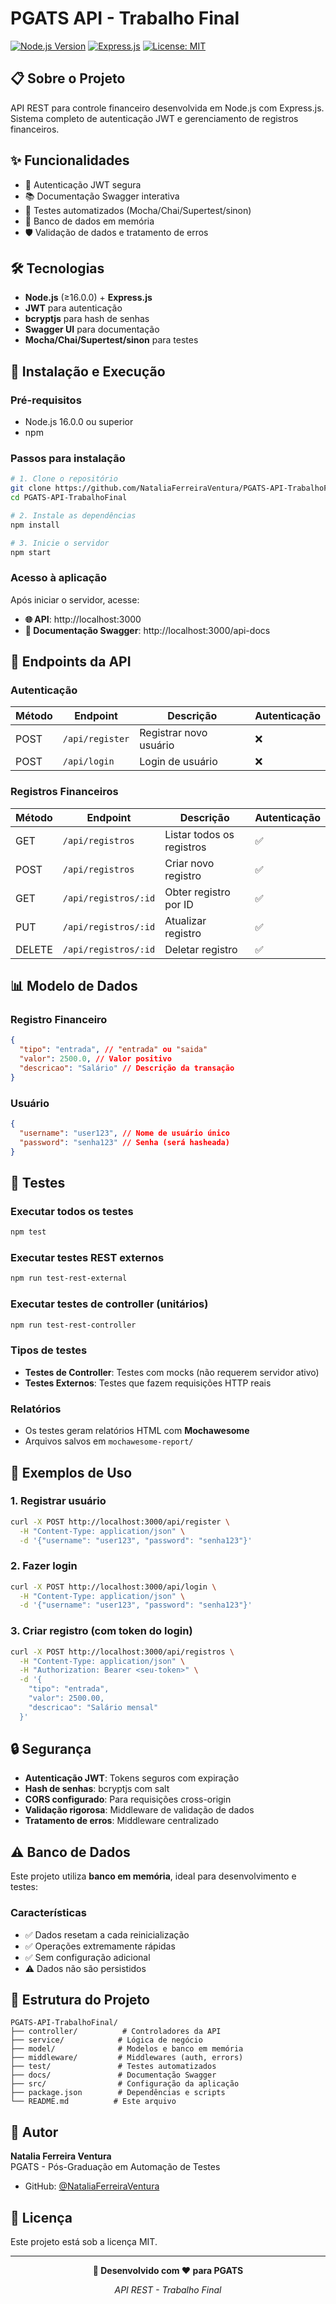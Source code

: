 # PGATS API - Trabalho Final

[![Node.js Version](https://img.shields.io/badge/node-%3E%3D16.0.0-brightgreen)](https://nodejs.org/)
[![Express.js](https://img.shields.io/badge/Express.js-4.18.2-blue)](https://expressjs.com/)
[![License: MIT](https://img.shields.io/badge/License-MIT-yellow.svg)](https://opensource.org/licenses/MIT)

## 📋 Sobre o Projeto

API REST para controle financeiro desenvolvida em Node.js com Express.js. Sistema completo de autenticação JWT e gerenciamento de registros financeiros.

## ✨ Funcionalidades

- 🔐 Autenticação JWT segura
- 📚 Documentação Swagger interativa
- 🧪 Testes automatizados (Mocha/Chai/Supertest/sinon)
- 💾 Banco de dados em memória
- 🛡️ Validação de dados e tratamento de erros

## 🛠️ Tecnologias

- **Node.js** (≥16.0.0) + **Express.js**
- **JWT** para autenticação
- **bcryptjs** para hash de senhas
- **Swagger UI** para documentação
- **Mocha/Chai/Supertest/sinon** para testes

## 🚀 Instalação e Execução

### Pré-requisitos

- Node.js 16.0.0 ou superior
- npm

### Passos para instalação

```bash
# 1. Clone o repositório
git clone https://github.com/NataliaFerreiraVentura/PGATS-API-TrabalhoFinal
cd PGATS-API-TrabalhoFinal

# 2. Instale as dependências
npm install

# 3. Inicie o servidor
npm start
```

### Acesso à aplicação

Após iniciar o servidor, acesse:

- **🌐 API**: http://localhost:3000
- **📖 Documentação Swagger**: http://localhost:3000/api-docs

## 🔌 Endpoints da API

### Autenticação

| Método | Endpoint        | Descrição              | Autenticação |
| ------ | --------------- | ---------------------- | ------------ |
| POST   | `/api/register` | Registrar novo usuário | ❌           |
| POST   | `/api/login`    | Login de usuário       | ❌           |

### Registros Financeiros

| Método | Endpoint             | Descrição                 | Autenticação |
| ------ | -------------------- | ------------------------- | ------------ |
| GET    | `/api/registros`     | Listar todos os registros | ✅           |
| POST   | `/api/registros`     | Criar novo registro       | ✅           |
| GET    | `/api/registros/:id` | Obter registro por ID     | ✅           |
| PUT    | `/api/registros/:id` | Atualizar registro        | ✅           |
| DELETE | `/api/registros/:id` | Deletar registro          | ✅           |

## 📊 Modelo de Dados

### Registro Financeiro

```json
{
  "tipo": "entrada", // "entrada" ou "saida"
  "valor": 2500.0, // Valor positivo
  "descricao": "Salário" // Descrição da transação
}
```

### Usuário

```json
{
  "username": "user123", // Nome de usuário único
  "password": "senha123" // Senha (será hasheada)
}
```

## 🧪 Testes

### Executar todos os testes

```bash
npm test
```

### Executar testes REST externos

```bash
npm run test-rest-external
```

### Executar testes de controller (unitários)

```bash
npm run test-rest-controller
```

### Tipos de testes

- **Testes de Controller**: Testes com mocks (não requerem servidor ativo)
- **Testes Externos**: Testes que fazem requisições HTTP reais

### Relatórios

- Os testes geram relatórios HTML com **Mochawesome**
- Arquivos salvos em `mochawesome-report/`

## 📝 Exemplos de Uso

### 1. Registrar usuário

```bash
curl -X POST http://localhost:3000/api/register \
  -H "Content-Type: application/json" \
  -d '{"username": "user123", "password": "senha123"}'
```

### 2. Fazer login

```bash
curl -X POST http://localhost:3000/api/login \
  -H "Content-Type: application/json" \
  -d '{"username": "user123", "password": "senha123"}'
```

### 3. Criar registro (com token do login)

```bash
curl -X POST http://localhost:3000/api/registros \
  -H "Content-Type: application/json" \
  -H "Authorization: Bearer <seu-token>" \
  -d '{
    "tipo": "entrada",
    "valor": 2500.00,
    "descricao": "Salário mensal"
  }'
```

## 🔒 Segurança

- **Autenticação JWT**: Tokens seguros com expiração
- **Hash de senhas**: bcryptjs com salt
- **CORS configurado**: Para requisições cross-origin
- **Validação rigorosa**: Middleware de validação de dados
- **Tratamento de erros**: Middleware centralizado

## ⚠️ Banco de Dados

Este projeto utiliza **banco em memória**, ideal para desenvolvimento e testes:

### Características

- ✅ Dados resetam a cada reinicialização
- ✅ Operações extremamente rápidas
- ✅ Sem configuração adicional
- ⚠️ Dados não são persistidos

## 📁 Estrutura do Projeto

```
PGATS-API-TrabalhoFinal/
├── controller/          # Controladores da API
├── service/            # Lógica de negócio
├── model/              # Modelos e banco em memória
├── middleware/         # Middlewares (auth, errors)
├── test/               # Testes automatizados
├── docs/               # Documentação Swagger
├── src/                # Configuração da aplicação
├── package.json        # Dependências e scripts
└── README.md          # Este arquivo
```

## 👥 Autor

**Natalia Ferreira Ventura**  
PGATS - Pós-Graduação em Automação de Testes

- GitHub: [@NataliaFerreiraVentura](https://github.com/NataliaFerreiraVentura)

## 📄 Licença

Este projeto está sob a licença MIT.

---

<div align="center">

**🚀 Desenvolvido com ❤️ para PGATS**

_API REST - Trabalho Final_

</div>
